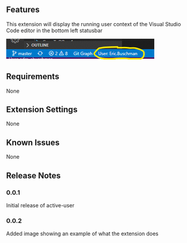 ## Features

This extension will display the running user context of the Visual Studio Code editor in the bottom left statusbar

![Example of user info](images/Example-Image.gif)

## Requirements

None

## Extension Settings

None

## Known Issues

None

## Release Notes

### 0.0.1

Initial release of active-user

### 0.0.2

Added image showing an example of what the extension does
